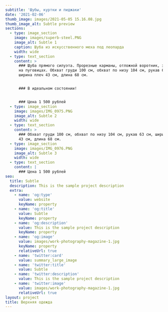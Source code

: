 ```yaml
---
subtitle: 'Шубы, куртки и пиджаки'
date: '2021-02-06'
thumb_image: images/2021-05-05 15.16.08.jpg
thumb_image_alt: Subtle preview
sections:
  - type: image_section
    image: images/superb-steel.PNG
    image_alt: Subtle 1
    caption: Шуба из искусственного меха под леопарда
    width: wide
  - type: text_section
    content: >
      ### Шуба прямого силуэта. Прорезные карманы, отложной воротник, застежка
      на пуговицах. Обхват груди 100 см, обхват по низу 104 см, рукав 63 см,
      ширина плеч 43 см, длина 68 см.


      ### В идеальном состоянии!


      ### Цена 1 500 рублей
  - type: image_section
    image: images/IMG_0975.PNG
    image_alt: Subtle 2
    width: wide
  - type: text_section
    content: >
      ### Обхват груди 100 см, обхват по низу 104 см, рукав 63 см, ширина плеч
      43 см, длина 68 см.
  - type: image_section
    image: images/IMG_0976.PNG
    image_alt: Subtle 3
    width: wide
  - type: text_section
    content: |
      ### Цена 1 500 рублей
seo:
  title: Subtle
  description: This is the sample project description
  extra:
    - name: 'og:type'
      value: website
      keyName: property
    - name: 'og:title'
      value: Subtle
      keyName: property
    - name: 'og:description'
      value: This is the sample project description
      keyName: property
    - name: 'og:image'
      value: images/work-photography-magazine-1.jpg
      keyName: property
      relativeUrl: true
    - name: 'twitter:card'
      value: summary_large_image
    - name: 'twitter:title'
      value: Subtle
    - name: 'twitter:description'
      value: This is the sample project description
    - name: 'twitter:image'
      value: images/work-photography-magazine-1.jpg
      relativeUrl: true
layout: project
title: Верхняя одежда
---
```

